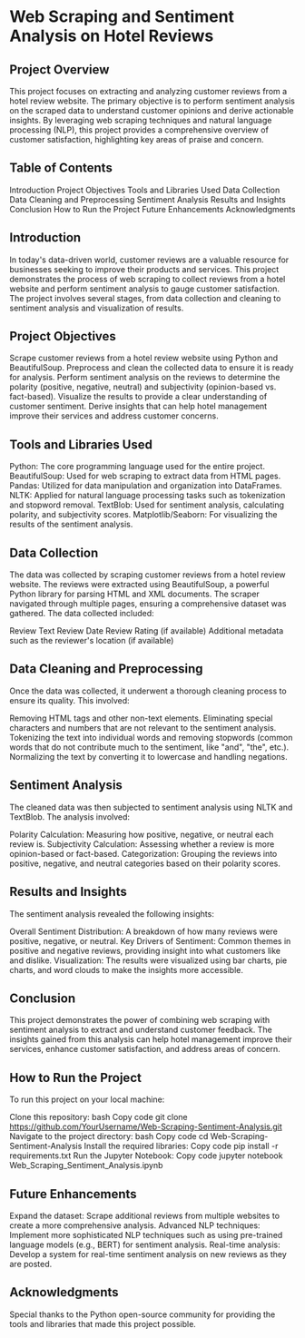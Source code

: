 # Web Scraping and Sentiment Analysis on Hotel Reviews
## Project Overview
This project focuses on extracting and analyzing customer reviews from a hotel review website. The primary objective is to perform sentiment analysis on the scraped data to understand customer opinions and derive actionable insights. By leveraging web scraping techniques and natural language processing (NLP), this project provides a comprehensive overview of customer satisfaction, highlighting key areas of praise and concern.

## Table of Contents
Introduction
Project Objectives
Tools and Libraries Used
Data Collection
Data Cleaning and Preprocessing
Sentiment Analysis
Results and Insights
Conclusion
How to Run the Project
Future Enhancements
Acknowledgments
## Introduction
In today's data-driven world, customer reviews are a valuable resource for businesses seeking to improve their products and services. This project demonstrates the process of web scraping to collect reviews from a hotel website and perform sentiment analysis to gauge customer satisfaction. The project involves several stages, from data collection and cleaning to sentiment analysis and visualization of results.

## Project Objectives
Scrape customer reviews from a hotel review website using Python and BeautifulSoup.
Preprocess and clean the collected data to ensure it is ready for analysis.
Perform sentiment analysis on the reviews to determine the polarity (positive, negative, neutral) and subjectivity (opinion-based vs. fact-based).
Visualize the results to provide a clear understanding of customer sentiment.
Derive insights that can help hotel management improve their services and address customer concerns.
## Tools and Libraries Used
Python: The core programming language used for the entire project.
BeautifulSoup: Used for web scraping to extract data from HTML pages.
Pandas: Utilized for data manipulation and organization into DataFrames.
NLTK: Applied for natural language processing tasks such as tokenization and stopword removal.
TextBlob: Used for sentiment analysis, calculating polarity, and subjectivity scores.
Matplotlib/Seaborn: For visualizing the results of the sentiment analysis.
## Data Collection
The data was collected by scraping customer reviews from a hotel review website. The reviews were extracted using BeautifulSoup, a powerful Python library for parsing HTML and XML documents. The scraper navigated through multiple pages, ensuring a comprehensive dataset was gathered. The data collected included:

Review Text
Review Date
Review Rating (if available)
Additional metadata such as the reviewer's location (if available)
## Data Cleaning and Preprocessing
Once the data was collected, it underwent a thorough cleaning process to ensure its quality. This involved:

Removing HTML tags and other non-text elements.
Eliminating special characters and numbers that are not relevant to the sentiment analysis.
Tokenizing the text into individual words and removing stopwords (common words that do not contribute much to the sentiment, like "and", "the", etc.).
Normalizing the text by converting it to lowercase and handling negations.
## Sentiment Analysis
The cleaned data was then subjected to sentiment analysis using NLTK and TextBlob. The analysis involved:

Polarity Calculation: Measuring how positive, negative, or neutral each review is.
Subjectivity Calculation: Assessing whether a review is more opinion-based or fact-based.
Categorization: Grouping the reviews into positive, negative, and neutral categories based on their polarity scores.
## Results and Insights
The sentiment analysis revealed the following insights:

Overall Sentiment Distribution: A breakdown of how many reviews were positive, negative, or neutral.
Key Drivers of Sentiment: Common themes in positive and negative reviews, providing insight into what customers like and dislike.
Visualization: The results were visualized using bar charts, pie charts, and word clouds to make the insights more accessible.
## Conclusion
This project demonstrates the power of combining web scraping with sentiment analysis to extract and understand customer feedback. The insights gained from this analysis can help hotel management improve their services, enhance customer satisfaction, and address areas of concern.

## How to Run the Project
To run this project on your local machine:

Clone this repository:
bash
Copy code
git clone https://github.com/YourUsername/Web-Scraping-Sentiment-Analysis.git
Navigate to the project directory:
bash
Copy code
cd Web-Scraping-Sentiment-Analysis
Install the required libraries:
Copy code
pip install -r requirements.txt
Run the Jupyter Notebook:
Copy code
jupyter notebook Web_Scraping_Sentiment_Analysis.ipynb
## Future Enhancements
Expand the dataset: Scrape additional reviews from multiple websites to create a more comprehensive analysis.
Advanced NLP techniques: Implement more sophisticated NLP techniques such as using pre-trained language models (e.g., BERT) for sentiment analysis.
Real-time analysis: Develop a system for real-time sentiment analysis on new reviews as they are posted.
## Acknowledgments
Special thanks to the Python open-source community for providing the tools and libraries that made this project possible.
